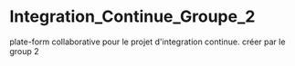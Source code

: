 # Integration_Continue_Groupe_2
plate-form collaborative pour le projet d'integration continue. créer par le group 2
